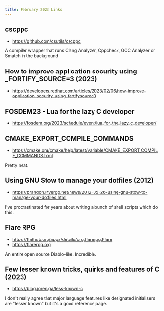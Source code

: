 ```yaml
---
title: February 2023 Links
---
```


## cscppc

* <https://github.com/csutils/cscppc>

 A compiler wrapper that runs Clang Analyzer, Cppcheck, GCC Analyzer or Smatch in the background

## How to improve application security using _FORTIFY_SOURCE=3 (2023)

* <https://developers.redhat.com/articles/2023/02/06/how-improve-application-security-using-fortifysource3>

## FOSDEM23 - Lua for the lazy C developer

* <https://fosdem.org/2023/schedule/event/lua_for_the_lazy_c_developer/>

## CMAKE_EXPORT_COMPILE_COMMANDS

* <https://cmake.org/cmake/help/latest/variable/CMAKE_EXPORT_COMPILE_COMMANDS.html>

Pretty neat.

## Using GNU Stow to manage your dotfiles (2012)

* <https://brandon.invergo.net/news/2012-05-26-using-gnu-stow-to-manage-your-dotfiles.html>

I've procrastinated for years about writing a bunch of shell scripts which do this.

## Flare RPG

* <https://flathub.org/apps/details/org.flarerpg.Flare>
* <https://flarerpg.org>

An entire open source Diablo-like. Incredible.

## Few lesser known tricks, quirks and features of C (2023)

* <https://blog.joren.ga/less-known-c>

I don't really agree that major language features like designated initialisers are "lesser known" but it's a good reference page.

